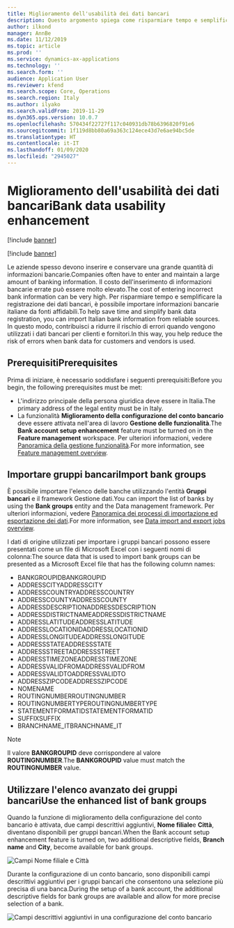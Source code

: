 ```yaml
---
title: Miglioramento dell'usabilità dei dati bancari
description: Questo argomento spiega come risparmiare tempo e semplificare la registrazione dei dati bancari per clienti e fornitori.
author: ilkond
manager: AnnBe
ms.date: 11/12/2019
ms.topic: article
ms.prod: ''
ms.service: dynamics-ax-applications
ms.technology: ''
ms.search.form: ''
audience: Application User
ms.reviewer: kfend
ms.search.scope: Core, Operations
ms.search.region: Italy
ms.author: ilyako
ms.search.validFrom: 2019-11-29
ms.dyn365.ops.version: 10.0.7
ms.openlocfilehash: 570434f22727f117c040931db78b6396820f91e6
ms.sourcegitcommit: 1f119d8bb80a69a363c124ece43d7e6ae94bc5de
ms.translationtype: HT
ms.contentlocale: it-IT
ms.lasthandoff: 01/09/2020
ms.locfileid: "2945027"
---
```

# <a name="bank-data-usability-enhancement"></a><span data-ttu-id="0dfff-103">Miglioramento dell'usabilità dei dati bancari</span><span class="sxs-lookup"><span data-stu-id="0dfff-103">Bank data usability enhancement</span></span>

[!include [banner](../includes/banner.md)]

[!include [banner](../includes/preview-banner.md)]

<span data-ttu-id="0dfff-104">Le aziende spesso devono inserire e conservare una grande quantità di informazioni bancarie.</span><span class="sxs-lookup"><span data-stu-id="0dfff-104">Companies often have to enter and maintain a large amount of banking information.</span></span> <span data-ttu-id="0dfff-105">Il costo dell'inserimento di informazioni bancarie errate può essere molto elevato.</span><span class="sxs-lookup"><span data-stu-id="0dfff-105">The cost of entering incorrect bank information can be very high.</span></span> <span data-ttu-id="0dfff-106">Per risparmiare tempo e semplificare la registrazione dei dati bancari, è possibile importare informazioni bancarie italiane da fonti affidabili.</span><span class="sxs-lookup"><span data-stu-id="0dfff-106">To help save time and simplify bank data registration, you can import Italian bank information from reliable sources.</span></span> <span data-ttu-id="0dfff-107">In questo modo, contribuisci a ridurre il rischio di errori quando vengono utilizzati i dati bancari per clienti e fornitori.</span><span class="sxs-lookup"><span data-stu-id="0dfff-107">In this way, you help reduce the risk of errors when bank data for customers and vendors is used.</span></span>

## <a name="prerequisites"></a><span data-ttu-id="0dfff-108">Prerequisiti</span><span class="sxs-lookup"><span data-stu-id="0dfff-108">Prerequisites</span></span>

<span data-ttu-id="0dfff-109">Prima di iniziare, è necessario soddisfare i seguenti prerequisiti:</span><span class="sxs-lookup"><span data-stu-id="0dfff-109">Before you begin, the following prerequisites must be met:</span></span>

- <span data-ttu-id="0dfff-110">L'indirizzo principale della persona giuridica deve essere in Italia.</span><span class="sxs-lookup"><span data-stu-id="0dfff-110">The primary address of the legal entity must be in Italy.</span></span>
- <span data-ttu-id="0dfff-111">La funzionalità **Miglioramento della configurazione del conto bancario** deve essere attivata nell'area di lavoro **Gestione delle funzionalità**.</span><span class="sxs-lookup"><span data-stu-id="0dfff-111">The **Bank account setup enhancement** feature must be turned on in the **Feature management** workspace.</span></span> <span data-ttu-id="0dfff-112">Per ulteriori informazioni, vedere [Panoramica della gestione funzionalità](../../fin-and-ops/get-started/feature-management/feature-management-overview.md).</span><span class="sxs-lookup"><span data-stu-id="0dfff-112">For more information, see [Feature management overview](../../fin-and-ops/get-started/feature-management/feature-management-overview.md).</span></span>

## <a name="import-bank-groups"></a><span data-ttu-id="0dfff-113">Importare gruppi bancari</span><span class="sxs-lookup"><span data-stu-id="0dfff-113">Import bank groups</span></span>

<span data-ttu-id="0dfff-114">È possibile importare l'elenco delle banche utilizzando l'entità **Gruppi bancari** e il framework Gestione dati.</span><span class="sxs-lookup"><span data-stu-id="0dfff-114">You can import the list of banks by using the **Bank groups** entity and the Data management framework.</span></span> <span data-ttu-id="0dfff-115">Per ulteriori informazioni, vedere [Panoramica dei processi di importazione ed esportazione dei dati](../../dev-itpro/data-entities/data-import-export-job.md).</span><span class="sxs-lookup"><span data-stu-id="0dfff-115">For more information, see [Data import and export jobs overview](../../dev-itpro/data-entities/data-import-export-job.md).</span></span>

<span data-ttu-id="0dfff-116">I dati di origine utilizzati per importare i gruppi bancari possono essere presentati come un file di Microsoft Excel con i seguenti nomi di colonna:</span><span class="sxs-lookup"><span data-stu-id="0dfff-116">The source data that is used to import bank groups can be presented as a Microsoft Excel file that has the following column names:</span></span>

- <span data-ttu-id="0dfff-117">BANKGROUPID</span><span class="sxs-lookup"><span data-stu-id="0dfff-117">BANKGROUPID</span></span>
- <span data-ttu-id="0dfff-118">ADDRESSCITY</span><span class="sxs-lookup"><span data-stu-id="0dfff-118">ADDRESSCITY</span></span>
- <span data-ttu-id="0dfff-119">ADDRESSCOUNTRY</span><span class="sxs-lookup"><span data-stu-id="0dfff-119">ADDRESSCOUNTRY</span></span>
- <span data-ttu-id="0dfff-120">ADDRESSCOUNTY</span><span class="sxs-lookup"><span data-stu-id="0dfff-120">ADDRESSCOUNTY</span></span>
- <span data-ttu-id="0dfff-121">ADDRESSDESCRIPTION</span><span class="sxs-lookup"><span data-stu-id="0dfff-121">ADDRESSDESCRIPTION</span></span>
- <span data-ttu-id="0dfff-122">ADDRESSDISTRICTNAME</span><span class="sxs-lookup"><span data-stu-id="0dfff-122">ADDRESSDISTRICTNAME</span></span>
- <span data-ttu-id="0dfff-123">ADDRESSLATITUDE</span><span class="sxs-lookup"><span data-stu-id="0dfff-123">ADDRESSLATITUDE</span></span>
- <span data-ttu-id="0dfff-124">ADDRESSLOCATIONID</span><span class="sxs-lookup"><span data-stu-id="0dfff-124">ADDRESSLOCATIONID</span></span>
- <span data-ttu-id="0dfff-125">ADDRESSLONGITUDE</span><span class="sxs-lookup"><span data-stu-id="0dfff-125">ADDRESSLONGITUDE</span></span>
- <span data-ttu-id="0dfff-126">ADDRESSSTATE</span><span class="sxs-lookup"><span data-stu-id="0dfff-126">ADDRESSSTATE</span></span>
- <span data-ttu-id="0dfff-127">ADDRESSSTREET</span><span class="sxs-lookup"><span data-stu-id="0dfff-127">ADDRESSSTREET</span></span>
- <span data-ttu-id="0dfff-128">ADDRESSTIMEZONE</span><span class="sxs-lookup"><span data-stu-id="0dfff-128">ADDRESSTIMEZONE</span></span>
- <span data-ttu-id="0dfff-129">ADDRESSVALIDFROM</span><span class="sxs-lookup"><span data-stu-id="0dfff-129">ADDRESSVALIDFROM</span></span>
- <span data-ttu-id="0dfff-130">ADDRESSVALIDTO</span><span class="sxs-lookup"><span data-stu-id="0dfff-130">ADDRESSVALIDTO</span></span>
- <span data-ttu-id="0dfff-131">ADDRESSZIPCODE</span><span class="sxs-lookup"><span data-stu-id="0dfff-131">ADDRESSZIPCODE</span></span>
- <span data-ttu-id="0dfff-132">NOME</span><span class="sxs-lookup"><span data-stu-id="0dfff-132">NAME</span></span>
- <span data-ttu-id="0dfff-133">ROUTINGNUMBER</span><span class="sxs-lookup"><span data-stu-id="0dfff-133">ROUTINGNUMBER</span></span>
- <span data-ttu-id="0dfff-134">ROUTINGNUMBERTYPE</span><span class="sxs-lookup"><span data-stu-id="0dfff-134">ROUTINGNUMBERTYPE</span></span>
- <span data-ttu-id="0dfff-135">STATEMENTFORMATID</span><span class="sxs-lookup"><span data-stu-id="0dfff-135">STATEMENTFORMATID</span></span>
- <span data-ttu-id="0dfff-136">SUFFIX</span><span class="sxs-lookup"><span data-stu-id="0dfff-136">SUFFIX</span></span>
- <span data-ttu-id="0dfff-137">BRANCHNAME\_IT</span><span class="sxs-lookup"><span data-stu-id="0dfff-137">BRANCHNAME\_IT</span></span>

> [!NOTE]
> <span data-ttu-id="0dfff-138">Il valore **BANKGROUPID** deve corrispondere al valore **ROUTINGNUMBER**.</span><span class="sxs-lookup"><span data-stu-id="0dfff-138">The **BANKGROUPID** value must match the **ROUTINGNUMBER** value.</span></span>

## <a name="use-the-enhanced-list-of-bank-groups"></a><span data-ttu-id="0dfff-139">Utilizzare l'elenco avanzato dei gruppi bancari</span><span class="sxs-lookup"><span data-stu-id="0dfff-139">Use the enhanced list of bank groups</span></span>

<span data-ttu-id="0dfff-140">Quando la funzione di miglioramento della configurazione del conto bancario è attivata, due campi descrittivi aggiuntivi, **Nome filiale**e **Città**, diventano disponibili per gruppi bancari.</span><span class="sxs-lookup"><span data-stu-id="0dfff-140">When the Bank account setup enhancement feature is turned on, two additional descriptive fields, **Branch name** and **City**, become available for bank groups.</span></span>

![Campi Nome filiale e Città](media/emea-ita-exil-bank-pic.jpg)

<span data-ttu-id="0dfff-142">Durante la configurazione di un conto bancario, sono disponibili campi descrittivi aggiuntivi per i gruppi bancari che consentono una selezione più precisa di una banca.</span><span class="sxs-lookup"><span data-stu-id="0dfff-142">During the setup of a bank account, the additional descriptive fields for bank groups are available and allow for more precise selection of a bank.</span></span>

![Campi descrittivi aggiuntivi in una configurazione del conto bancario](media/emea-ita-exil-bank-pic2.jpg)
